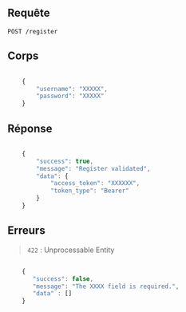 ## Requête

`POST /register`

## Corps

```javascript

    {
        "username": "XXXXX",
        "password": "XXXXX"
    }

```

## Réponse

```javascript

    {
        "success": true,
        "message": "Register validated",
        "data": {
            "access_token": "XXXXXX",
            "token_type": "Bearer"
        }
    }

```

## Erreurs

> `422` : Unprocessable Entity

```javascript

    {
       "success": false,
       "message": "The XXXX field is required.",
       "data" : []
    }

```
